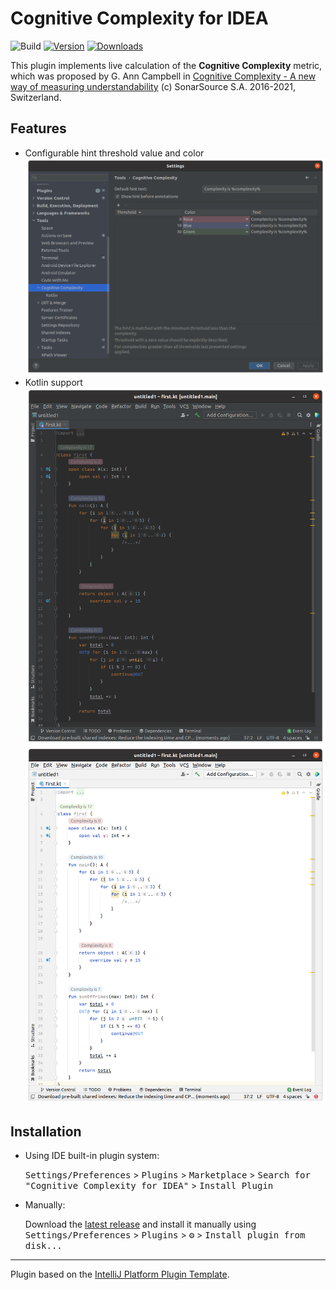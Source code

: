 # Cognitive Complexity for IDEA

![Build](https://github.com/berezhkoE/cognitive-complexity-plugin/workflows/Build/badge.svg)
[![Version](https://img.shields.io/jetbrains/plugin/v/18561-cognitive-complexity-for-idea.svg)](https://plugins.jetbrains.com/plugin/PLUGIN_ID)
[![Downloads](https://img.shields.io/jetbrains/plugin/d/18561-cognitive-complexity-for-idea.svg)](https://plugins.jetbrains.com/plugin/PLUGIN_ID)

<!-- Plugin description -->
This plugin implements live calculation of the **Cognitive Complexity** metric, 
which was proposed by G. Ann Campbell in 
[Cognitive Complexity - A new way of measuring understandability](https://www.sonarsource.com/docs/CognitiveComplexity.pdf) 
(c) SonarSource S.A. 2016-2021, Switzerland.
<!-- Plugin description end -->

## Features
- Configurable hint threshold value and color
  ![Plugin settings screenshot](images/plugin-settings-screenshot.png)
- Kotlin support
  ![Dark example](images/plugin-example-dark.png)
  ![Light example](images/plugin-example-light.png)

## Installation

- Using IDE built-in plugin system:
  
  <kbd>Settings/Preferences</kbd> > <kbd>Plugins</kbd> > <kbd>Marketplace</kbd> > <kbd>Search for "Cognitive Complexity for IDEA"</kbd> >
  <kbd>Install Plugin</kbd>
  
- Manually:

  Download the [latest release](https://github.com/berezhkoE/cognitive-complexity-plugin/releases/latest) and install it manually using
  <kbd>Settings/Preferences</kbd> > <kbd>Plugins</kbd> > <kbd>⚙️</kbd> > <kbd>Install plugin from disk...</kbd>


---
Plugin based on the [IntelliJ Platform Plugin Template][template].

[template]: https://github.com/JetBrains/intellij-platform-plugin-template
